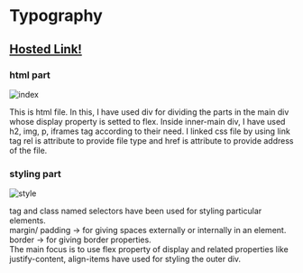 # Typography

## [Hosted Link!](https://hsc92180.github.io/Geekster_Assignment/Typography/)

### html part

![index](https://github.com/hsc92180/Geekster_Assignment/assets/68774484/f1048eef-e9e7-4c3f-a5c8-df4dffbd16c0)

This is html file. In this, I have used div for dividing the parts in the main div whose display property is setted to flex. Inside inner-main div, I have used h2, img, p, iframes tag according to their need. I linked css file by using link tag rel is attribute to provide file type and href is attribute to provide address of the file.

### styling part

![style](https://github.com/hsc92180/Geekster_Assignment/assets/68774484/b20e93db-a683-4164-acb5-7819f0242442)

tag and class named selectors have been used for styling particular elements.<br>
margin/ padding -> for giving spaces externally or internally in an element. <br>
border -> for giving border properties.<br>
The main focus is to use flex property of display and related properties like justify-content, align-items have used for styling the outer div.